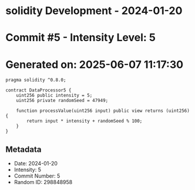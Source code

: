 ﻿# solidity Development - 2024-01-20
# Commit #5 - Intensity Level: 5
# Generated on: 2025-06-07 11:17:30
```solidity
pragma solidity ^0.8.0;

contract DataProcessor5 {
    uint256 public intensity = 5;
    uint256 private randomSeed = 47949;

    function processValue(uint256 input) public view returns (uint256) {
        return input * intensity + randomSeed % 100;
    }
}
```
## Metadata
- Date: 2024-01-20
- Intensity: 5
- Commit Number: 5
- Random ID: 298848958

